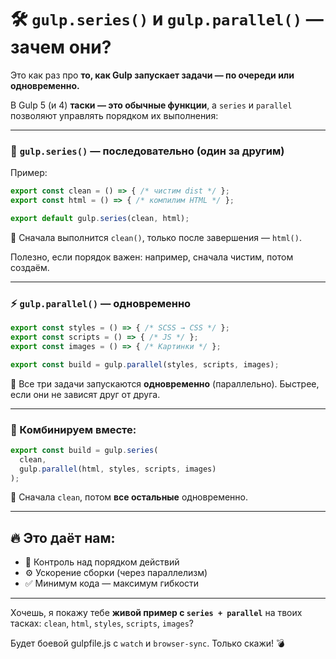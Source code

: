 # 🛠 `gulp.series()` и `gulp.parallel()` — зачем они?
Это как раз про **то, как Gulp запускает задачи — по очереди или одновременно.**

В Gulp 5 (и 4) **таски — это обычные функции**, а `series` и `parallel` позволяют управлять порядком их выполнения:

---

### 🧱 `gulp.series()` — **последовательно** (один за другим)

Пример:

```js
export const clean = () => { /* чистим dist */ };
export const html = () => { /* компилим HTML */ };

export default gulp.series(clean, html);
```

📌 Сначала выполнится `clean()`, только после завершения — `html()`.

Полезно, если порядок важен: например, сначала чистим, потом создаём.

---

### ⚡ `gulp.parallel()` — **одновременно**

```js
export const styles = () => { /* SCSS → CSS */ };
export const scripts = () => { /* JS */ };
export const images = () => { /* Картинки */ };

export const build = gulp.parallel(styles, scripts, images);
```

📌 Все три задачи запускаются **одновременно** (параллельно). Быстрее, если они не зависят друг от друга.

---

### 🧩 Комбинируем вместе:

```js
export const build = gulp.series(
  clean,
  gulp.parallel(html, styles, scripts, images)
);
```

📌 Сначала `clean`, потом **все остальные** одновременно.

---

## 🔥 Это даёт нам:

* 📐 Контроль над порядком действий
* ⚙️ Ускорение сборки (через параллелизм)
* ✅ Минимум кода — максимум гибкости

---

Хочешь, я покажу тебе **живой пример с `series + parallel`** на твоих тасках: `clean`, `html`, `styles`, `scripts`, `images`?

Будет боевой gulpfile.js с `watch` и `browser-sync`. Только скажи! 💣
